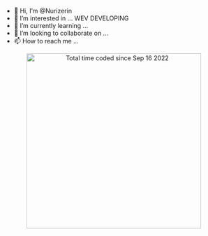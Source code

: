 - 👋 Hi, I’m @Nurizerin
- 👀 I’m interested in ... WEV DEVELOPING
- 🌱 I’m currently learning ...
- 💞️ I’m looking to collaborate on ...
- 📫 How to reach me ...

<!---
Nurizerin/Nurizerin is a ✨ special ✨ repository because its `README.md` (this file) appears on your GitHub profile.
You can click the Preview link to take a look at your changes.
--->



<div align="center">
<a href="https://wakatime.com/@75953ee1-0ff5-4df0-b01d-e7227914ef2b"><img src="https://wakatime.com/badge/user/75953ee1-0ff5-4df0-b01d-e7227914ef2b.svg" alt="Total time coded since Sep 16 2022" width="400px" /></a>
</div>


